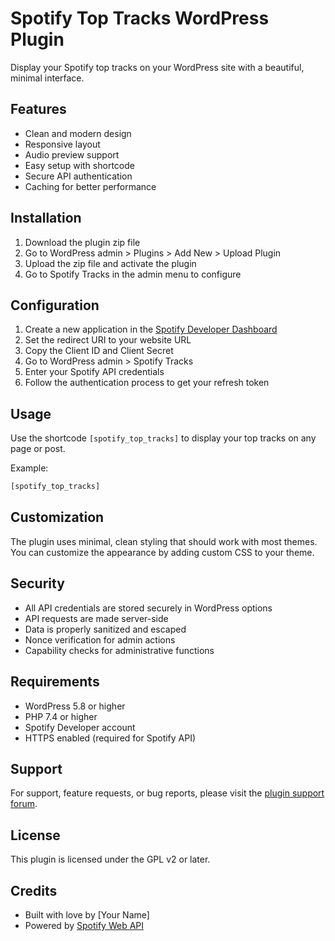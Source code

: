 # Spotify Top Tracks WordPress Plugin

Display your Spotify top tracks on your WordPress site with a beautiful, minimal interface.

## Features

- Clean and modern design
- Responsive layout
- Audio preview support
- Easy setup with shortcode
- Secure API authentication
- Caching for better performance

## Installation

1. Download the plugin zip file
2. Go to WordPress admin > Plugins > Add New > Upload Plugin
3. Upload the zip file and activate the plugin
4. Go to Spotify Tracks in the admin menu to configure

## Configuration

1. Create a new application in the [Spotify Developer Dashboard](https://developer.spotify.com/dashboard)
2. Set the redirect URI to your website URL
3. Copy the Client ID and Client Secret
4. Go to WordPress admin > Spotify Tracks
5. Enter your Spotify API credentials
6. Follow the authentication process to get your refresh token

## Usage

Use the shortcode `[spotify_top_tracks]` to display your top tracks on any page or post.

Example:
```php
[spotify_top_tracks]
```

## Customization

The plugin uses minimal, clean styling that should work with most themes. You can customize the appearance by adding custom CSS to your theme.

## Security

- All API credentials are stored securely in WordPress options
- API requests are made server-side
- Data is properly sanitized and escaped
- Nonce verification for admin actions
- Capability checks for administrative functions

## Requirements

- WordPress 5.8 or higher
- PHP 7.4 or higher
- Spotify Developer account
- HTTPS enabled (required for Spotify API)

## Support

For support, feature requests, or bug reports, please visit the [plugin support forum](https://wordpress.org/support/plugin/spotify-top-tracks/).

## License

This plugin is licensed under the GPL v2 or later.

## Credits

- Built with love by [Your Name]
- Powered by [Spotify Web API](https://developer.spotify.com/documentation/web-api/) 